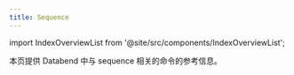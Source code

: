 ```yaml
---
title: Sequence
---
```

import IndexOverviewList from '@site/src/components/IndexOverviewList';

本页提供 Databend 中与 sequence 相关的命令的参考信息。

<IndexOverviewList />